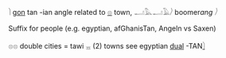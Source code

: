 𓌙 [gon](gon) tan -ian angle related to [𓊖](𓊖) town, 𓂝𓅓𓂝𓄿𓌚  boomer*ang* 𓌚  


Suffix for people (e.g. egyptian, afGhanisTan, Angeln vs Saxen)  

𓊖𓊖 double cities = tawi 𓈇 (2) towns see egyptian [dual](dual) -TAN[𓌙](𓌙)  
